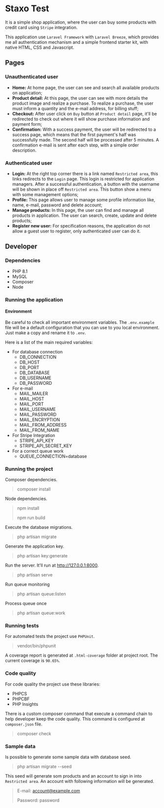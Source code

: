 # Staxo Test
It is a simple shop application, where the user can buy some products with credit card using `Stripe` integration.

This application use `Laravel Framework` with `Laravel Breeze`, which provides me all authentication mechanism and a simple frontend starter kit, with native HTML, CSS and Javascript. 

## Pages
### Unauthenticated user
- **Home:** At home page, the user can see and search all available products on application;
- **Product detail:** At this page, the user can see with more details the product image and realize a purchase. To realize a purchase, the user must inform a quantity and the e-mail address, for billing stuff;
- **Checkout:** After user click on `Buy` button at `Product detail` page, it'll be redirected to check out where it will show purchase information and payment form;
- **Confirmation:** With a success payment, the user will be redirected to a success page, which means that the first payment's half was successfully made. The second half will be processed after 5 minutes. A confirmation e-mail is sent after each step, with a simple order description.
### Authenticated user
- **Login:** At the right top corner there is a link named `Restricted area`, this links redirects to the `Login` page. This login is restricted for application managers. After a successful authentication, a button with the username will be shown in place off `Restricted area`. This button show a menu with some management options;
- **Profile:** This page allows user to manage some profile information like, name, e-mail, password and delete account;
- **Manage products:** In this page, the user can find and manage all products in application. The user can search, create, update and delete products;
- **Register new user:** For specification reasons, the application do not allow a guest user to register, only authenticated user can do it.

## Developer
### Dependencies
- PHP 8.1
- MySQL
- Composer
- Node
### Running the application
#### Environment
Be careful to check all important environment variables. The `.env.example` file will be a default configuration that you can use to you local environment. Just make a copy and rename it to `.env`.

Here is a list of the main required variables:
- For database connection
  - DB_CONNECTION
  - DB_HOST
  - DB_PORT
  - DB_DATABASE
  - DB_USERNAME
  - DB_PASSWORD
- For e-mail
  - MAIL_MAILER
  - MAIL_HOST
  - MAIL_PORT
  - MAIL_USERNAME
  - MAIL_PASSWORD
  - MAIL_ENCRYPTION
  - MAIL_FROM_ADDRESS
  - MAIL_FROM_NAME
- For Stripe Integration
  - STRIPE_API_KEY
  - STRIPE_API_SECRET_KEY
- For a correct queue work
  - QUEUE_CONNECTION=database

### Running the project
Composer dependencies.
> composer install

Node dependencies.
> npm install
> 
> npm run build

Execute the database migrations.
> php artisan migrate

Generate the application key.
> php artisan key:generate

Run the server. It'll run at http://127.0.0.1:8000.
> php artisan serve

Run queue monitoring
> php artisan queue:listen

Process queue once
> php artisan queue:work

### Running tests
For automated tests the project use `PHPUnit`.
> vendor/bin/phpunit

A coverage report is generated at `.html-coverage` folder at project root. The current coverage is `90.65%`.

### Code quality
For code quality the project use these libraries:
- PHPCS
- PHPCBF
- PHP Insights

There is a custom composer command that execute a command chain to help developer keep the code quality. This command is configured at `composer.json` file.
> composer check

### Sample data
Is possible to generate some sample data with database seed.
> php artisan migrate --seed

This seed will generate som products and an account to sign in into `Restricted area`. An account with following information will be generated.
> E-mail: account@example.com
> 
> Password: password
